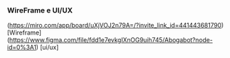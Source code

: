 ### WireFrame e UI/UX
(https://miro.com/app/board/uXjVOJ2n79A=/?invite_link_id=441443681790) [Wireframe]
(https://www.figma.com/file/fdd1e7evkgIXnOG9uih745/Abogabot?node-id=0%3A1) [ui/ux]
